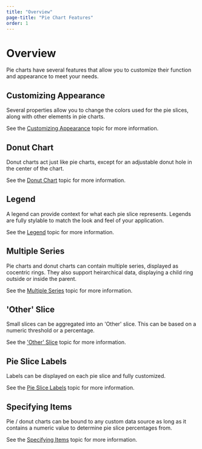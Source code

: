 ```yaml
---
title: "Overview"
page-title: "Pie Chart Features"
order: 1
---
```

# Overview

Pie charts have several features that allow you to customize their function and appearance to meet your needs.

## Customizing Appearance

Several properties allow you to change the colors used for the pie slices, along with other elements in pie charts.

See the [Customizing Appearance](customizing-appearance.md) topic for more information.

## Donut Chart

Donut charts act just like pie charts, except for an adjustable donut hole in the center of the chart.

See the [Donut Chart](donut-chart.md) topic for more information.

## Legend

A legend can provide context for what each pie slice represents.  Legends are fully stylable to match the look and feel of your application.

See the [Legend](legend.md) topic for more information.

## Multiple Series

Pie charts and donut charts can contain multiple series, displayed as cocentric rings.  They also support heirarchical data, displaying a child ring outside or inside the parent.

See the [Multiple Series](multiple-series.md) topic for more information.

## 'Other' Slice

Small slices can be aggregated into an 'Other' slice. This can be based on a numeric threshold or a percentage.

See the ['Other' Slice](other-slice.md) topic for more information.

## Pie Slice Labels

Labels can be displayed on each pie slice and fully customized.

See the [Pie Slice Labels](pie-slice-labels.md) topic for more information.

## Specifying Items

Pie / donut charts can be bound to any custom data source as long as it contains a numeric value to determine pie slice percentages from.

See the [Specifying Items](specifying-items.md) topic for more information.
